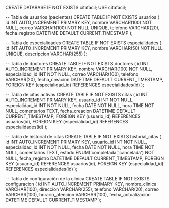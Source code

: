 CREATE DATABASE IF NOT EXISTS citafacil;
USE citafacil;

-- Tabla de usuarios (pacientes)
CREATE TABLE IF NOT EXISTS usuarios (
    id INT AUTO_INCREMENT PRIMARY KEY,
    nombre VARCHAR(100) NOT NULL,
    correo VARCHAR(100) NOT NULL UNIQUE,
    telefono VARCHAR(20),
    fecha_registro DATETIME DEFAULT CURRENT_TIMESTAMP
);

-- Tabla de especialidades
CREATE TABLE IF NOT EXISTS especialidades (
    id INT AUTO_INCREMENT PRIMARY KEY,
    nombre VARCHAR(50) NOT NULL UNIQUE,
    descripcion VARCHAR(255)
);

-- Tabla de doctores
CREATE TABLE IF NOT EXISTS doctores (
    id INT AUTO_INCREMENT PRIMARY KEY,
    nombre VARCHAR(100) NOT NULL,
    especialidad_id INT NOT NULL,
    correo VARCHAR(100),
    telefono VARCHAR(20),
    fecha_creacion DATETIME DEFAULT CURRENT_TIMESTAMP,
    FOREIGN KEY (especialidad_id) REFERENCES especialidades(id)
);


-- Tabla de citas activas
CREATE TABLE IF NOT EXISTS citas (
    id INT AUTO_INCREMENT PRIMARY KEY,
    usuario_id INT NOT NULL,
    especialidad_id INT NOT NULL,
    fecha DATE NOT NULL,
    hora TIME NOT NULL,
    comentarios TEXT,
    fecha_creacion DATETIME DEFAULT CURRENT_TIMESTAMP,
    FOREIGN KEY (usuario_id) REFERENCES usuarios(id),
    FOREIGN KEY (especialidad_id) REFERENCES especialidades(id)
);


-- Tabla de historial de citas
CREATE TABLE IF NOT EXISTS historial_citas (
    id INT AUTO_INCREMENT PRIMARY KEY,
    usuario_id INT NOT NULL,
    especialidad_id INT NOT NULL,
    fecha DATE NOT NULL,
    hora TIME NOT NULL,
    comentarios TEXT,
    estado ENUM('completada','cancelada') NOT NULL,
    fecha_registro DATETIME DEFAULT CURRENT_TIMESTAMP,
    FOREIGN KEY (usuario_id) REFERENCES usuarios(id),
    FOREIGN KEY (especialidad_id) REFERENCES especialidades(id)
);

-- Tabla de configuración de la clínica
CREATE TABLE IF NOT EXISTS configuracion (
    id INT AUTO_INCREMENT PRIMARY KEY,
    nombre_clinica VARCHAR(100),
    direccion VARCHAR(255),
    telefono VARCHAR(20),
    correo VARCHAR(100),
    horario_atencion VARCHAR(100),
    fecha_actualizacion DATETIME DEFAULT CURRENT_TIMESTAMP
);
